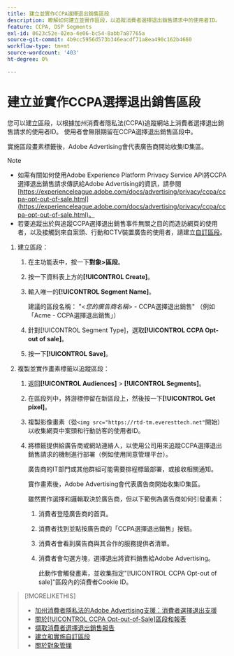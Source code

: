 ```yaml
---
title: 建立並實作CCPA選擇退出銷售區段
description: 瞭解如何建立並實作區段，以追蹤消費者選擇退出銷售請求中的使用者ID。
feature: CCPA, DSP Segments
exl-id: 0623c52e-02ea-4e06-bc54-8abb7a87765a
source-git-commit: 4b9cc5956d573b346eacdf71a8ea490c162b4660
workflow-type: tm+mt
source-wordcount: '403'
ht-degree: 0%

---
```


# 建立並實作CCPA選擇退出銷售區段

您可以建立區段，以根據加州消費者隱私法(CCPA)追蹤網站上消費者選擇退出銷售請求的使用者ID。 使用者會無限期留在CCPA選擇退出銷售區段中。

實施區段畫素標籤後，Adobe Advertising會代表廣告商開始收集ID集區。

>[!NOTE]
>
>* 如需有關如何使用Adobe Experience Platform Privacy Service API將CCPA選擇退出銷售請求傳訊給Adobe Advertising的資訊，請參閱[https://experienceleague.adobe.com/docs/advertising/privacy/ccpa/ccpa-opt-out-of-sale.html](https://experienceleague.adobe.com/docs/advertising/privacy/ccpa/ccpa-opt-out-of-sale.html)。
>* 若要追蹤出於與追蹤CCPA選擇退出銷售事件無關之目的而造訪網頁的使用者，以及接觸到來自案頭、行動和CTV裝置廣告的使用者，請建立[自訂區段](/help/dsp/audiences/custom-segment-create.md)。

1. 建立區段：

   1. 在主功能表中，按一下&#x200B;**對象>區段**。

   1. 按一下資料表上方的&#x200B;**[!UICONTROL Create]**。

   1. 輸入唯一的&#x200B;**[!UICONTROL Segment Name]**。

      建議的區段名稱： &quot;&lt;*您的廣告商名稱*> - CCPA選擇退出銷售&quot; （例如「Acme - CCPA選擇退出銷售」）

   1. 針對[!UICONTROL Segment Type]，選取&#x200B;**[!UICONTROL CCPA Opt-out of sale]**。

   1. 按一下&#x200B;**[!UICONTROL Save]**。

1. 複製並實作畫素標籤以追蹤區段：

   1. 返回&#x200B;**[!UICONTROL Audiences]** > **[!UICONTROL Segments]**。

   1. 在區段列中，將游標停留在新區段上，然後按一下&#x200B;**[!UICONTROL Get pixel]**。

   1. 複製影像畫素（從`<img src="https://rtd-tm.everesttech.net"`開始）以收集網頁中案頭和行動訪客的使用者ID。

   1. 將標籤提供給廣告商或網站連絡人，以使用公司用來追蹤CCPA選擇退出銷售請求的機制進行部署（例如使用同意管理平台）。

      廣告商的IT部門或其他群組可能需要排程標籤部署，或接收相關通知。

      實作畫素後，Adobe Advertising會代表廣告商開始收集ID集區。

      雖然實作選擇和邏輯取決於廣告商，但以下範例為廣告商如何引發畫素：

      1. 消費者登陸廣告商的首頁。
      1. 消費者找到並點按廣告商的「CCPA選擇退出銷售」按鈕。
      1. 消費者會看到廣告商與其合作的服務提供者清單。
      1. 消費者會勾選方塊，選擇退出將資料銷售給Adobe Advertising。

         此動作會觸發畫素，並收集指定&quot;[!UICONTROL CCPA Opt-out of sale]&quot;區段內的消費者Cookie ID。

>[!MORELIKETHIS]
>
>* [加州消費者隱私法的Adobe Advertising支援：消費者選擇退出支援](/help/privacy/ccpa/ccpa-opt-out-of-sale.md)
>* [關於[!UICONTROL CCPA Opt-out-of-Sale]區段和報表](ccpa-opt-out-about.md)
>* [擷取消費者選擇退出銷售報告](ccpa-opt-out-segment-report-retrieve.md)
>* [建立和實施自訂區段](custom-segment-create.md)
>* [關於對象管理](audience-about.md)
